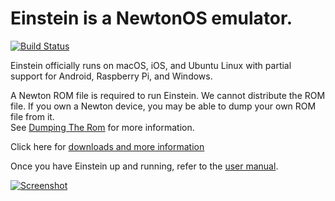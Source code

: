 # Einstein is a NewtonOS emulator.

[![Build Status](https://travis-ci.org/pguyot/Einstein.svg?branch=master)](https://travis-ci.org/pguyot/Einstein)

Einstein officially runs on macOS, iOS, and Ubuntu Linux with partial support for Android, 
Raspberry Pi, and Windows. 

A Newton ROM file is required to run Einstein.  We cannot distribute the ROM file.  If you 
own a Newton device, you may be able to dump your own ROM file from it.  
See [Dumping The Rom](../../wiki/Dumping-The-Rom) for more information.

Click here for [downloads and more information](../../wiki)

Once you have Einstein up and running, refer to the 
[user manual](https://github.com/pguyot/Einstein/blob/master/Documentation/UserManual.pdf).

[![Screenshot](https://raw.githubusercontent.com/pguyot/Einstein/master/Screenshots/Mac%202015-06-29.png)](https://raw.githubusercontent.com/pguyot/Einstein/master/Screenshots/Mac%202015-06-29.png)
